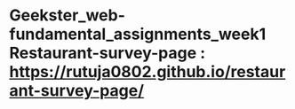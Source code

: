 # Geekster_web-fundamental_assignments_week1 Restaurant-survey-page : https://rutuja0802.github.io/restaurant-survey-page/
